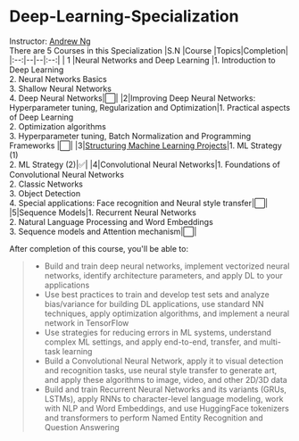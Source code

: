 # Deep-Learning-Specialization
Instructor: [Andrew Ng](https://www.andrewng.org/) <br>
There are 5 Courses in this Specialization
|S.N  |Course  |Topics|Completion|
|:--:|--|--|:--:|
| 1 |Neural Networks and Deep Learning  |1. Introduction to Deep Learning <br> 2. Neural Networks Basics <br> 3. Shallow Neural Networks <br> 4. Deep Neural Networks|:white_large_square:|
|2|Improving Deep Neural Networks: Hyperparameter tuning, Regularization and Optimization|1. Practical aspects of Deep Learning <br> 2. Optimization algorithms <br> 3. Hyperparameter tuning, Batch Normalization and Programming Frameworks |:white_large_square:|
|3|[Structuring Machine Learning Projects](https://github.com/Rai-Nabin/Deep-Learning-Specialization/blob/main/03-Structuring%20Machine%20Learning%20Projects/README.md)|1. ML Strategy (1) <br> 2. ML Strategy (2)|:white_check_mark:|
|4|Convolutional Neural Networks|1. Foundations of Convolutional Neural Networks <br> 2. Classic Networks <br> 3. Object Detection <br> 4. Special applications: Face recognition and Neural style transfer|:white_large_square:|
|5|Sequence Models|1. Recurrent Neural Networks <br> 2. Natural Language Processing and Word Embeddings <br> 3. Sequence models and Attention mechanism|:white_large_square:|

After completion of this course, you'll be able to: 
>- Build and train deep neural networks, implement vectorized neural networks, identify architecture parameters, and apply DL to your applications
>- Use best practices to train and develop test sets and analyze bias/variance for building DL applications, use standard NN techniques, apply optimization algorithms, and implement a neural network in TensorFlow
>- Use strategies for reducing errors in ML systems, understand complex ML settings, and apply end-to-end, transfer, and multi-task learning
>- Build a Convolutional Neural Network, apply it to visual detection and recognition tasks, use neural style transfer to generate art, and apply these algorithms to image, video, and other 2D/3D data
>- Build and train Recurrent Neural Networks and its variants (GRUs, LSTMs), apply RNNs to character-level language modeling, work with NLP and Word Embeddings, and use HuggingFace tokenizers and transformers to perform Named Entity Recognition and Question Answering
